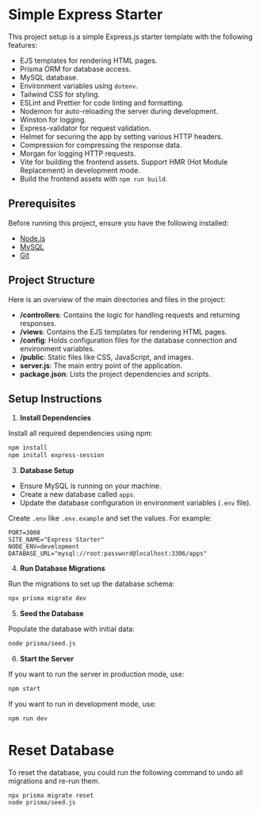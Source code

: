 # Simple Express Starter

This project setup is a simple Express.js starter template with the following features:
- EJS templates for rendering HTML pages.
- Prisma ORM for database access.
- MySQL database.
- Environment variables using `dotenv`.
- Tailwind CSS for styling.
- ESLint and Prettier for code linting and formatting.
- Nodemon for auto-reloading the server during development.
- Winston for logging.
- Express-validator for request validation.
- Helmet for securing the app by setting various HTTP headers.
- Compression for compressing the response data.
- Morgan for logging HTTP requests.
- Vite for building the frontend assets. Support HMR (Hot Module Replacement) in development mode.
- Build the frontend assets with `npm run build`.

## Prerequisites

Before running this project, ensure you have the following installed:

- [Node.js](https://nodejs.org/en/download/)
- [MySQL](https://dev.mysql.com/downloads/mysql/)
- [Git](https://git-scm.com/downloads)

## Project Structure

Here is an overview of the main directories and files in the project:

- **/controllers**: Contains the logic for handling requests and returning responses.
- **/views**: Contains the EJS templates for rendering HTML pages.
- **/config**: Holds configuration files for the database connection and environment variables.
- **/public**: Static files like CSS, JavaScript, and images.
- **server.js**: The main entry point of the application.
- **package.json**: Lists the project dependencies and scripts.

## Setup Instructions

1. **Install Dependencies**

Install all required dependencies using npm:

```bash
npm install
npm install express-session
```

3. **Database Setup**

- Ensure MySQL is running on your machine.
- Create a new database called `apps`.
- Update the database configuration in environment variables (`.env` file).

Create `.env` like `.env.example` and set the values. For example:
```
PORT=3000
SITE_NAME="Express Starter"
NODE_ENV=development
DATABASE_URL="mysql://root:password@localhost:3306/apps"
```

4. **Run Database Migrations**

Run the migrations to set up the database schema:

```bash
npx prisma migrate dev
```

5. **Seed the Database**

Populate the database with initial data:

```bash
node prisma/seed.js
```

6. **Start the Server**

If you want to run the server in production mode, use:
```bash
npm start
```

If you want to run in development mode, use:
```bash
npm run dev
```

# Reset Database

To reset the database, you could run the following command to undo all migrations and re-run them.
```
npx prisma migrate reset
node prisma/seed.js
```